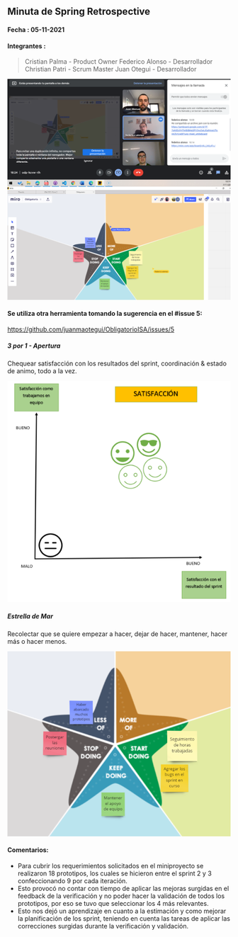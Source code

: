 ## Minuta de Spring Retrospective <a name=""></a>

#### Fecha : 05-11-2021
#### Integrantes : 

>Cristian Palma - Product Owner
 Federico Alonso - Desarrollador
 Christian Patri - Scrum Master
 Juan Otegui - Desarrollador


![ ](../img/sprint_retrospective_1_team.png)


#### Se utiliza otra herramienta tomando la sugerencia en el #issue 5:
https://github.com/juanmaotegui/ObligatorioISA/issues/5


##### 3 por 1 - Apertura
Chequear satisfacción con los resultados del sprint, coordinación & estado de animo, todo a la vez.

![ ](../img/sprint_retrospective_team.png)

##### Estrella de Mar 

Recolectar que se quiere empezar a hacer, dejar de hacer, mantener, hacer más o hacer menos.

![ ](../img/sprint_retrospective_2_team.png)

#### Comentarios: 

* Para cubrir los requerimientos solicitados en el miniproyecto se realizaron 18 prototipos, los cuales se hicieron entre el sprint 2 y 3 confeccionando 9 por cada iteración. 
* Esto provocó no contar con tiempo de aplicar las mejoras surgidas en el feedback de la verificación y no poder hacer la validación de todos los prototipos, por eso se tuvo que seleccionar los 4 más relevantes.
* Esto nos dejó un aprendizaje en cuanto a la estimación y como mejorar la planificación de los sprint, teniendo en cuenta las tareas de aplicar las correcciones surgidas durante la verificación y validación.